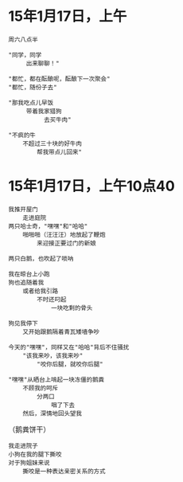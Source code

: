 		
# 15年1月17日，上午

	周六八点半

	"同学，同学
	     出来聊聊！"
	
	"都忙，都在酝酿呢，酝酿下一次聚会"
	"都忙，随份子去"
	
	"那我吃点儿早饭
	     带着我家猎狗
	          去买牛肉"

	"不疯的牛
		不超过三十块的好牛肉
			帮我带点儿回来"



# 15年1月17日，上午10点40


	我推开屋门
		走进庭院
	两只哈士奇，"嘿嘿"和"哈哈"
		啪啪啪（汪汪汪）地放起了鞭炮
			来迎接正要过门的新娘
	
	两只白鹅，也吹起了唢呐
	
	我在晾台上小跑
	狗也追随着我
		或者给我引路
			不时还叼起
				一块吃剩的骨头
	
	狗见我停下
		又开始跟鹅隔着青瓦矮墙争吵
	
	今天的"嘿嘿"，同样又在"哈哈"背后不住骚扰
		"该我来吵，该我来吵"
			"咬你后腿，就咬你后腿"
	
	"嘿嘿"从晒台上啃起一块冻僵的鹅粪
		不顾我的呵斥
			分两口
				咽了下去	
		然后，深情地回头望我
	
（鹅粪饼干）

	我走进院子
	小狗在我的腿下撕咬
	对于狗姐妹来说
		撕咬是一种表达亲密关系的方式